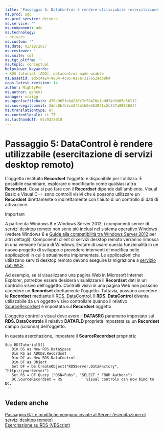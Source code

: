 ```yaml
---
title: 'Passaggio 5: DataControl è rendere utilizzabile (esercitazione su RDS) | Documenti Microsoft'
ms.prod: sql
ms.prod_service: drivers
ms.service: ''
ms.component: ado
ms.technology:
- drivers
ms.custom: ''
ms.date: 01/19/2017
ms.reviewer: ''
ms.suite: sql
ms.tgt_pltfrm: ''
ms.topic: conceptual
helpviewer_keywords:
- RDS tutorial [ADO], datacontrol made usable
ms.assetid: ed5c4a24-9804-4c85-817e-317652acb9b4
caps.latest.revision: 14
author: MightyPen
ms.author: genemi
manager: craigg
ms.openlocfilehash: 470e965fe84216c7c50476e1add74b3d05d561f2
ms.sourcegitcommit: 2ddc0bfb3ce2f2b160e3638f1c2c237a898263f4
ms.translationtype: HT
ms.contentlocale: it-IT
ms.lasthandoff: 05/03/2018
---
```

# <a name="step-5-datacontrol-is-made-usable-rds-tutorial"></a>Passaggio 5: DataControl è rendere utilizzabile (esercitazione di servizi desktop remoto)
L'oggetto restituito **Recordset** l'oggetto è disponibile per l'utilizzo. È possibile esaminare, esplorare o modificarlo come qualsiasi altra **Recordset**. Cosa si può fare con il **Recordset** dipende dall'ambiente. Visual Basic e Visual C++ sono controlli visivi che è possono utilizzare un **Recordset** direttamente o indirettamente con l'aiuto di un controllo di dati di attivazione.  
  
> [!IMPORTANT]
>  A partire da Windows 8 e Windows Server 2012, i componenti server di servizi desktop remoto non sono più inclusi nel sistema operativo Windows (vedere Windows 8 e [Guida alla compatibilità tra Windows Server 2012](https://www.microsoft.com/en-us/download/details.aspx?id=27416) per altri dettagli). Componenti client di servizi desktop remoto verranno rimossa in una versione futura di Windows. Evitare di usare questa funzionalità in un nuovo progetto di sviluppo e prevedere interventi di modifica nelle applicazioni in cui è attualmente implementata. Le applicazioni che utilizzano servizi desktop remoto devono eseguire la migrazione a [servizio dati WCF](http://go.microsoft.com/fwlink/?LinkId=199565).  
  
 Ad esempio, se si visualizzano una pagina Web in Microsoft Internet Explorer, potrebbe essere desidera visualizzare il **Recordset** dati in un controllo visivo dell'oggetto. Controlli visivi in una pagina Web non possono accedere un **Recordset** direttamente l'oggetto. Tuttavia, possono accedere le **Recordset** mediante il [RDS. DataControl](../../../ado/reference/rds-api/datacontrol-object-rds.md). Il **RDS. DataControl** diventa utilizzabile da un oggetto visivo controllare quando il relativo [SourceRecordset](../../../ado/reference/rds-api/recordset-sourcerecordset-properties-rds.md) è impostata sul **Recordset** oggetto.  
  
 L'oggetto controllo visual deve avere il **DATASRC** parametro impostato sul **RDS. DataControl**e il relativo **DATAFLD** proprietà impostata su un **Recordset** campo (colonna) dell'oggetto.  
  
 In questa esercitazione, impostare il **SourceRecordset** proprietà:  
  
```  
Sub RDSTutorial5()  
   Dim DS as New RDS.DataSpace  
   Dim RS as ADODB.Recordset  
   Dim DC as New RDS.DataControl  
   Dim DF as Object  
   Set DF = DS.CreateObject("RDSServer.DataFactory", "http://yourServer")  
   Set RS = DF.Query ("DSN=Pubs", "SELECT * FROM Authors")  
   DC.SourceRecordset = RS         ' Visual controls can now bind to DC.  
...  
```  
  
## <a name="see-also"></a>Vedere anche  
 [Passaggio 6: Le modifiche vengono inviate al Server (esercitazione di servizi desktop remoto)](../../../ado/guide/remote-data-service/step-6-changes-are-sent-to-the-server-rds-tutorial.md)   
 [Esercitazione su RDS (VBScript)](../../../ado/guide/remote-data-service/rds-tutorial-vbscript.md)   
